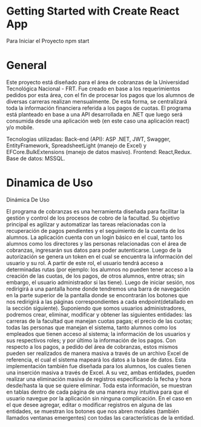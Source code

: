# Getting Started with Create React App

Para Iniciar el Proyecto
npm start

<h1> General</h1>
Este proyecto está diseñado para el área de cobranzas de la Universidad Tecnológica Nacional - FRT.
Fue creado en base a los requerimientos pedidos por esta área, con el fin de procesar los pagos que los alumnos de diversas carreras realizan mensualmente. De esta forma, se centralizará toda la información financiera referida a los pagos de cuotas.
El programa está planteado en base a una API desarrollada en .NET que luego será consumida desde una aplicación web (en este caso una aplicación react) y/o mobile.

Tecnologias utilizadas:
Back-end (API): ASP .NET, JWT, Swagger, EntityFramework, SpreadsheetLight (manejo de Excel) y EFCore.BulkExtensions (manejo de datos masivo).
Frontend: React,Redux.
Base de datos: MSSQL.



<h1>Dinamica de Uso</h1>


Dinámica De Uso

El programa de cobranzas es una herramienta diseñada para facilitar la gestión y control de los procesos de cobro de la facultad. Su objetivo principal es agilizar y automatizar las tareas relacionadas con la recuperación de pagos pendientes y el seguimiento de la cuenta de los alumnos.
La aplicación cuenta con un login básico en el cual, tanto los alumnos como los directores y las personas relacionadas con el área de cobranzas, ingresarán sus datos para poder autenticarse. Luego de la autorización se genera un token en el cual se encuentra la información del usuario y su rol. A partir de este rol, el usuario tendrá acceso a determinadas rutas (por ejemplo: los alumnos no pueden tener acceso a la creación de las cuotas, de los pagos, de otros alumnos, entre otras; sin embargo, el usuario administrador si las tiene).
Luego de iniciar sesión, nos redirigirá a una pantalla home donde tendremos una barra de navegación en la parte superior de la pantalla donde se encontrarán los botones que nos redirigirá a las páginas correspondientes a cada endpoint(detallado en la sección siguiente).
Suponiendo que somos usuarios administradores, podremos crear, eliminar, modificar y obtener las siguientes entidades: las carreras de la facultad que manejan cuotas pagas; el precio de las cuotas; todas las personas que manejan el sistema, tanto alumnos como los empleados que tienen acceso al sistema; la información de los usuarios y sus respectivos roles; y por último la información de los pagos.
Con respecto a los pagos, a pedido del área de cobranzas, estos mismos pueden ser realizados de manera masiva a través de un archivo Excel de referencia, el cual el sistema mapeará los datos a la base de datos. Esta implementación también fue diseñada para los alumnos, los cuales tienen una inserción masiva a través de Excel. A su vez, ambas entidades, pueden realizar una eliminación masiva de registros especificando la fecha y hora desde/hasta la que se quiere eliminar.
Toda esta información, se muestran en tablas dentro de cada página de una manera muy intuitiva para que el usuario navegue por la aplicación sin ninguna complicación. En el caso en el que desee agregar, editar o modificar registros en alguna de las entidades, se muestran los botones que nos abren modales (también llamados ventanas emergentes) con todas las características de la entidad.
